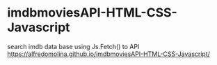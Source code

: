 # imdbmoviesAPI-HTML-CSS-Javascript
search imdb data base using Js.Fetch() to API
https://alfredomolina.github.io/imdbmoviesAPI-HTML-CSS-Javascript/
